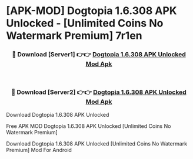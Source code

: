 # [APK-MOD] Dogtopia 1.6.308 APK Unlocked - [Unlimited Coins No Watermark Premium] 7r1en



<div align="center">
<h3>🔴 Download [Server1] 👉👉 <a href="https://momento.my/?title=Dogtopia_1.6.308_APK_Unlocked">Dogtopia 1.6.308 APK Unlocked Mod Apk</a></h3><br>

<h3>🔴 Download [Server2] 👉👉 <a href="https://momento.my/?title=Dogtopia_1.6.308_APK_Unlocked">Dogtopia 1.6.308 APK Unlocked Mod Apk</a></h3>
</div>



Download Dogtopia 1.6.308 APK Unlocked 

Free APK MOD Dogtopia 1.6.308 APK Unlocked [Unlimited Coins No Watermark Premium]

Download Dogtopia 1.6.308 APK Unlocked [Unlimited Coins No Watermark Premium] Mod For Android
